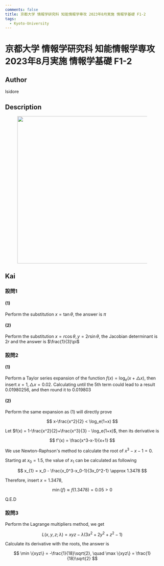 ```yaml
---
comments: false
title: 京都大学 情報学研究科 知能情報学専攻 2023年8月実施 情報学基礎 F1-2
tags:
  - Kyoto-University
---
```

# 京都大学 情報学研究科 知能情報学専攻 2023年8月実施 情報学基礎 F1-2

## **Author**
Isidore

## **Description**
<figure style="text-align:center;">
  <img src="https://s2.loli.net/2024/06/26/hrNIjVdWnJUmeMi.png" width="480"/>
</figure>

## **Kai**
### 設問1
#### (1)
Perform the substitution $x = \tan \theta$, the answer is $\pi$

#### (2)
Perform the substitution $x = r \cos \theta, y = 2r \sin \theta$, the Jacobian determinant is $2r$ and the answer is $\frac{1}{3}\pi$ 

### 設問2
#### (1)
Perform a Taylor series expansion of the function $f(x) = \log_e(x+ \triangle x)$, then insert $x=1, \triangle x = 0.02$. Calculating until the 5th term could lead to a result $0.01980256$, and then round it to $0.019803$

#### (2)
Perform the same expansion as (1) will directly prove

$$
x-\frac{x^2}{2} < \log_e(1+x)
$$

Let $f(x) = 1-\frac{x^2}{2}+\frac{x^3}{3} - \log_e(1+x)$, then its derivative is

$$
f'(x) = \frac{x^3-x-1}{x+1}
$$

We use Newton-Raphson's method to calculate the root of $x^3-x-1 = 0$.

Starting at $x_0 = 1.5$, the value of $x_1$ can be calculated as following

$$
x_{1} = x_0 - \frac{x_0^3-x_0-1}{3x_0^2-1} \approx 1.3478
$$

Therefore, insert $x=1.3478$,

$$
\min \{f\} \approx f(1.3478) = 0.05 > 0
$$

Q.E.D

### 設問3
Perform the Lagrange multipliers method, we get

$$
L(x,y,z;\lambda) = xyz - \lambda(3x^2+2y^2+z^2-1)
$$

Calculate its derivative with the roots, the answer is

$$
\min \{xyz\} = -\frac{1}{18}\sqrt{2}, \quad \max \{xyz\} = \frac{1}{18}\sqrt{2}
$$
